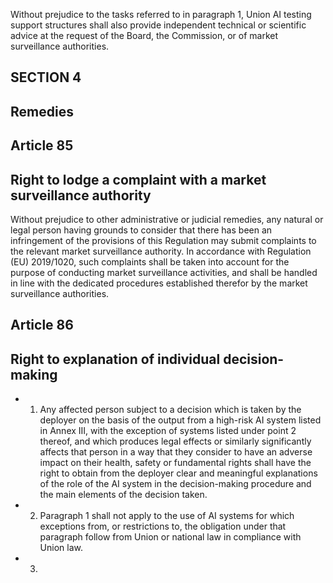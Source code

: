 Without  prejudice  to  the  tasks  referred  to  in  paragraph  1,  Union  AI  testing  support  structures  shall  also  provide independent technical or scientific advice at the request of the Board, the Commission, or of market surveillance authorities.
## SECTION 4
## Remedies
## Article  85
## Right to lodge a complaint with a market surveillance authority
Without prejudice to other administrative or judicial remedies, any natural or legal person having grounds to consider that there  has  been  an  infringement  of  the  provisions  of  this  Regulation  may  submit  complaints  to  the  relevant  market surveillance  authority.
In accordance with Regulation (EU) 2019/1020, such complaints shall be taken into account for the purpose of conducting market surveillance activities, and shall be handled in line with the dedicated procedures established therefor by the market surveillance  authorities.
## Article  86
## Right to explanation of  individual decision-making
- 1. Any affected person subject to a decision which is taken by the deployer on the basis of the output from a high-risk AI system listed in Annex III, with the exception of systems listed under point 2 thereof, and which produces legal effects or similarly  significantly  affects  that  person  in  a  way  that  they consider  to  have  an  adverse  impact on  their  health,  safety or fundamental rights shall have the right to obtain from the deployer clear and meaningful explanations of the role of the AI system  in  the  decision-making  procedure  and  the  main  elements  of  the  decision  taken.
- 2. Paragraph  1  shall  not  apply  to  the  use  of  AI  systems  for  which  exceptions  from,  or  restrictions  to,  the  obligation under  that  paragraph  follow  from  Union  or  national  law  in  compliance  with  Union  law.
- 3. 